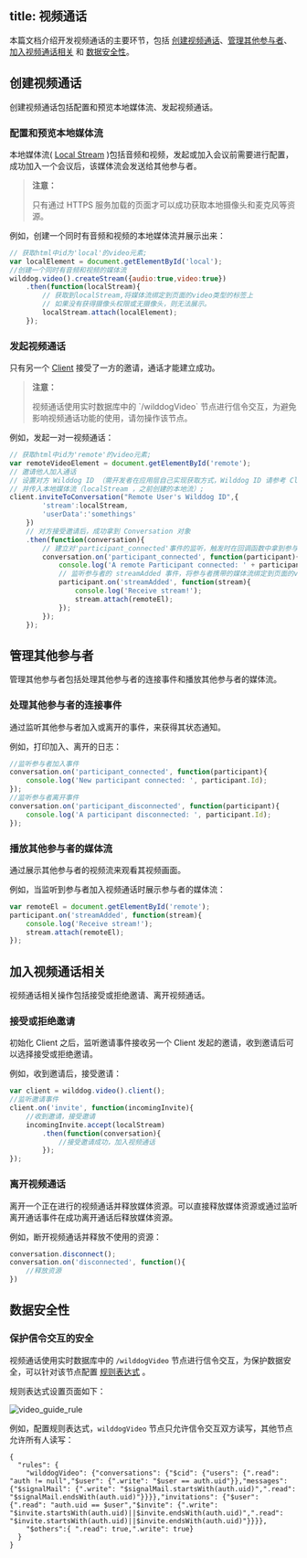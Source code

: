 title: 视频通话
---

本篇文档介绍开发视频通话的主要环节，包括 [创建视频通话](/video/Web/guide/conversation.html)、[管理其他参与者](/video/Web/guide/conversation.html#管理其他参与者)、[加入视频通话相关](/video/Web/guide/conversation.html#加入视频通话相关) 和 [数据安全性](/video/Web/guide/conversation.html#数据安全性)。

## 创建视频通话

创建视频通话包括配置和预览本地媒体流、发起视频通话。

### 配置和预览本地媒体流

本地媒体流( [Local Stream](/video/Web/guide/core.html#Local-Stream) )包括音频和视频，发起或加入会议前需要进行配置，成功加入一个会议后，该媒体流会发送给其他参与者。

<blockquote class="warning">
  <p><strong>注意：</strong></p>
  只有通过 HTTPS 服务加载的页面才可以成功获取本地摄像头和麦克风等资源。
</blockquote>

例如，创建一个同时有音频和视频的本地媒体流并展示出来：

```javascript
// 获取html中id为'local'的video元素;
var localElement = document.getElementById('local');
//创建一个同时有音频和视频的媒体流
wilddog.video().createStream({audio:true,video:true})
    .then(function(localStream){
        // 获取到localStream,将媒体流绑定到页面的video类型的标签上
        // 如果没有获得摄像头权限或无摄像头，则无法展示。
        localStream.attach(localElement);
    });
```

### 发起视频通话

只有另一个 [Client](/video/Web/guide/core.html#Client) 接受了一方的邀请，通话才能建立成功。

<blockquote class="warning">
  <p><strong>注意：</strong></p>
  视频通话使用实时数据库中的 `/wilddogVideo` 节点进行信令交互，为避免影响视频通话功能的使用，请勿操作该节点。
</blockquote>


例如，发起一对一视频通话：

```javascript
// 获取html中id为'remote'的video元素;
var remoteVideoElement = document.getElementById('remote');
// 邀请他人加入通话
// 设置对方 Wilddog ID （需开发者在应用层自己实现获取方式，Wilddog ID 请参考 ClientInviteConstraints）;
// 并传入本地媒体流（localStream ，之前创建的本地流）;
client.inviteToConversation("Remote User's Wilddog ID",{
        'stream':localStream,
        'userData':'somethings'
    })
    // 对方接受邀请后，成功拿到 Conversation 对象
    .then(function(conversation){
        // 建立对'participant_connected'事件的监听，触发时在回调函数中拿到参与者(Participant对象)
        conversation.on('participant_connected', function(participant){
            console.log('A remote Participant connected: ' + participant.participantId);
            // 监听参与者的 streamAdded 事件，将参与者携带的媒体流绑定到页面的video类型的标签上
            participant.on('streamAdded', function(stream){
                console.log('Receive stream!');
                stream.attach(remoteEl);
            });
        });
    });
```

## 管理其他参与者

管理其他参与者包括处理其他参与者的连接事件和播放其他参与者的媒体流。


### 处理其他参与者的连接事件

通过监听其他参与者加入或离开的事件，来获得其状态通知。

例如，打印加入、离开的日志：

```javascript
//监听参与者加入事件
conversation.on('participant_connected', function(participant){
    console.log('New participant connected: ', participant.Id);
});
//监听参与者离开事件
conversation.on('participant_disconnected', function(participant){
    console.log('A participant disconnected: ', participant.Id);
});
```

### 播放其他参与者的媒体流

通过展示其他参与者的视频流来观看其视频画面。

例如，当监听到参与者加入视频通话时展示参与者的媒体流：

```javascript
var remoteEl = document.getElementById('remote');
participant.on('streamAdded', function(stream){
    console.log('Receive stream!');
    stream.attach(remoteEl);
});
```

## 加入视频通话相关

视频通话相关操作包括接受或拒绝邀请、离开视频通话。

### 接受或拒绝邀请

初始化 Client 之后，监听邀请事件接收另一个 Client 发起的邀请，收到邀请后可以选择接受或拒绝邀请。

例如，收到邀请后，接受邀请：

```javascript
var client = wilddog.video().client();
//监听邀请事件
client.on('invite', function(incomingInvite){
    //收到邀请，接受邀请
    incomingInvite.accept(localStream)
        .then(function(conversation){
            //接受邀请成功，加入视频通话
        });
});
```

### 离开视频通话

离开一个正在进行的视频通话并释放媒体资源。可以直接释放媒体资源或通过监听离开通话事件在成功离开通话后释放媒体资源。

例如，断开视频通话并释放不使用的资源：

```javascript
conversation.disconnect();
conversation.on('disconnected', function(){
    //释放资源
})
```

## 数据安全性

### 保护信令交互的安全

视频通话使用实时数据库中的 `/wilddogVideo` 节点进行信令交互，为保护数据安全，可以针对该节点配置 [规则表达式](/sync/Web/rules/introduce.html) 。

规则表达式设置页面如下：

<img src="/images/video_guide_rule.png" alt="video_guide_rule">

例如，配置规则表达式，`wilddogVideo` 节点只允许信令交互双方读写，其他节点允许所有人读写：

```
{
  "rules": {
    "wilddogVideo": {"conversations": {"$cid": {"users": {".read": "auth != null","$user": {".write": "$user == auth.uid"}},"messages": {"$signalMail": {".write": "$signalMail.startsWith(auth.uid)",".read": "$signalMail.endsWith(auth.uid)"}}}},"invitations": {"$user": {".read": "auth.uid == $user","$invite": {".write": "$invite.startsWith(auth.uid)||$invite.endsWith(auth.uid)",".read": "$invite.startsWith(auth.uid)||$invite.endsWith(auth.uid)"}}}},
    "$others":{ ".read": true,".write": true}
  }
}
```

